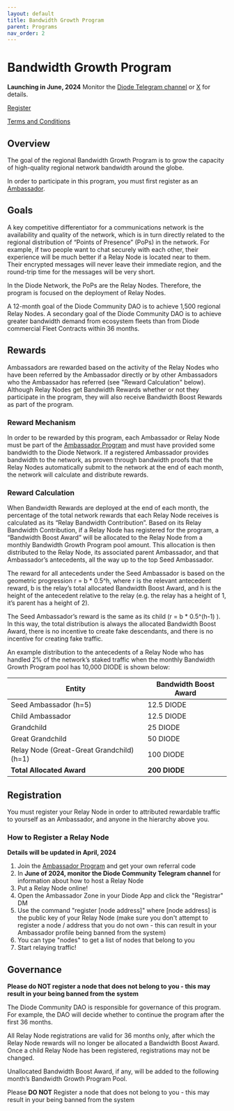 ```yaml
---
layout: default
title: Bandwidth Growth Program
parent: Programs
nav_order: 2
---
```


# Bandwidth Growth Program

**Launching in June, 2024** Monitor the [Diode Telegram channel](https://t.me/diode_chain) or [X](https://x.com/diode_chain) for details.

[Register](#registration)

[Terms and Conditions](/docs/programs/terms.html)

## Overview

The goal of the regional Bandwidth Growth Program is to grow the capacity of high-quality regional network bandwidth around the globe.  

In order to participate in this program, you must first register as an [Ambassador](/docs/programs/ambassador_registration_program.html).

## Goals

A key competitive differentiator for a communications network is the availability and quality of the network, which is in turn directly related to the regional distribution of “Points of Presence” (PoPs) in the network. For example, if two people want to chat securely with each other, their experience will be much better if a Relay Node is located near to them.  Their encrypted messages will never leave their immediate region, and the round-trip time for the messages will be very short.

In the Diode Network, the PoPs are the Relay Nodes. Therefore, the program is focused on the deployment of Relay Nodes.

A 12-month goal of the Diode Community DAO is to achieve 1,500 regional Relay Nodes. A secondary goal of the Diode Community DAO is to achieve greater bandwidth demand from ecosystem fleets than from Diode commercial Fleet Contracts within 36 months.

## Rewards

Ambassadors are rewarded based on the activity of the Relay Nodes who have been referred by the Ambassador directly or by other Ambassadors who the Ambassador has referred (see "Reward Calculation" below). Although Relay Nodes get Bandwidth Rewards whether or not they participate in the program, they will also receive Bandwidth Boost Rewards as part of the program.

### Reward Mechanism

In order to be rewarded by this program, each Ambassador or Relay Node must be part of the [Ambassador Program](/docs/programs/ambassador_registration_program.html) and must have provided some bandwidth to the Diode Network.  If a registered Ambassador provides bandwidth to the network, as proven through bandwidth proofs that the Relay Nodes automatically submit to the network at the end of each month, the network will calculate and distribute rewards.

### Reward Calculation

When Bandwidth Rewards are deployed at the end of each month, the percentage of the total network rewards that each Relay Node receives is calculated as its “Relay Bandwidth Contribution”. Based on its Relay Bandwidth Contribution, if a Relay Node has registered for the program, a “Bandwidth Boost Award” will be allocated to the Relay Node from a monthly Bandwidth Growth Program pool amount. This allocation is then distributed to the Relay Node, its associated parent Ambassador, and that Ambassador’s antecedents, all the way up to the top Seed Ambassador.

The reward for all antecedents under the Seed Ambassador is based on the geometric progression r = b * 0.5^h,  where r is the relevant antecedent reward, b is the relay’s total allocated Bandwidth Boost Award, and h is the height of the antecedent relative to the relay (e.g. the relay has a height of 1, it’s parent has a height of 2).

The Seed Ambassador’s reward is the same as its child (r = b * 0.5^(h-1) ). In this way, the total distribution is always the allocated Bandwidth Boost Award, there is no incentive to create fake descendants, and there is no incentive for creating fake traffic.

An example distribution to the antecedents of a Relay Node who has handled 2% of the network’s staked traffic when the monthly Bandwidth Growth Program pool has 10,000 DIODE is shown below:

| Entity      | Bandwidth Boost Award |
| ----------- | ----------- |
| Seed Ambassador (h=5) | 12.5 DIODE |
| Child Ambassador | 12.5 DIODE |
| Grandchild | 25 DIODE |
| Great Grandchild | 50 DIODE |
| Relay Node (Great-Great Grandchild) (h=1) | 100 DIODE |
| **Total Allocated Award** | **200 DIODE** |

## Registration

You must register your Relay Node in order to attributed rewardable traffic to yourself as an Ambassador, and anyone in the hierarchy above you.

### How to Register a Relay Node

**Details will be updated in April, 2024**

1. Join the [Ambassador Program](https://diode.foundation/docs/programs/ambassador_registration_program.html) and get your own referral code
2. In **June of 2024, monitor the Diode Community Telegram channel** for information about how to host a Relay Node
3. Put a Relay Node online!
4. Open the Ambassador Zone in your Diode App and click the "Registrar" DM
5. Use the command "register [node address]" where [node address] is the public key of your Relay Node (make sure you don't attempt to register a node / address that you do not own - this can result in your Ambassador profile being banned from the system)
6. You can type "nodes" to get a list of nodes that belong to you
7. Start relaying traffic!

## Governance

**Please do NOT register a node that does not belong to you - this may result in your being banned from the system**

The Diode Community DAO is responsible for governance of this program.  For example, the DAO will decide whether to continue the program after the first 36 months.

All Relay Node registrations are valid for 36 months only, after which the Relay Node rewards will no longer be allocated a Bandwidth Boost Award. Once a child Relay Node has been registered, registrations may not be changed.

Unallocated Bandwidth Boost Award, if any, will be added to the following month’s Bandwidth Growth Program Pool.

Please **DO NOT** Register a node that does not belong to you - this may result in your being banned from the system
  



